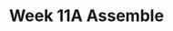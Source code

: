 ---
title: Week 11A Assemble
published_at: 2025-05-23
snippet: My CoPs
disable_html_sanitization: true
allow_math: true
---